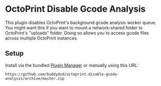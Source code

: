# OctoPrint Disable Gcode Analysis

This plugin disables OctoPrint's background gcode analysis worker queue. You might want this if you want to mount a network-shared folder to OctoPrint's "uploads" folder. Doing so allows you to access gcode files across multiple OctoPrint instances.

## Setup

Install via the bundled [Plugin Manager](https://github.com/foosel/OctoPrint/wiki/Plugin:-Plugin-Manager)
or manually using this URL:

    https://github.com/buddydvd/octoprint-disable-gcode-analysis/archive/master.zip
